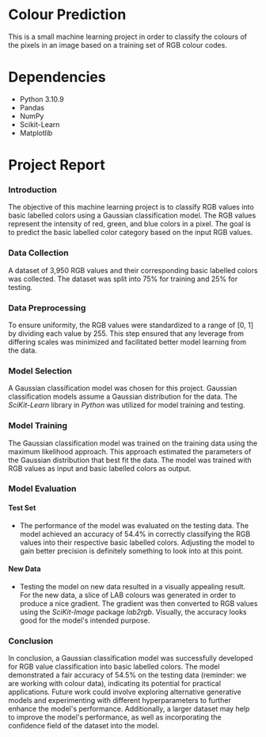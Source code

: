 # Colour Prediction
This is a small machine learning project in order to classify the colours of the pixels in an image based on a training set of RGB colour codes.

# Dependencies
- Python 3.10.9
- Pandas
- NumPy
- Scikit-Learn
- Matplotlib

# Project Report

### Introduction
The objective of this machine learning project is to classify RGB values into basic labelled colors using a Gaussian classification model. The RGB values represent the intensity of red, green, and blue colors in a pixel. The goal is to predict the basic labelled color category based on the input RGB values.

### Data Collection
A dataset of 3,950 RGB values and their corresponding basic labelled colors was collected. The dataset was split into 75% for training and 25% for testing.

### Data Preprocessing
To ensure uniformity, the RGB values were standardized to a range of [0, 1] by dividing each value by 255. This step ensured that any leverage from differing scales was minimized and facilitated better model learning from the data.

### Model Selection
A Gaussian classification model was chosen for this project. Gaussian classification models assume a Gaussian distribution for the data. The *SciKit-Learn* library in *Python* was utilized for model training and testing.

### Model Training
The Gaussian classification model was trained on the training data using the maximum likelihood approach. This approach estimated the parameters of the Gaussian distribution that best fit the data. The model was trained with RGB values as input and basic labelled colors as output.

### Model Evaluation
#### Test Set
- The performance of the model was evaluated on the testing data. The model achieved an accuracy of 54.4% in correctly classifying the RGB values into their respective basic labelled colors. Adjusting the model to gain better precision is definitely something to look into at this point.

#### New Data
- Testing the model on new data resulted in a visually appealing result. For the new data, a slice of LAB colours was generated in order to produce a nice gradient. The gradient was then converted to RGB values using the *SciKit-Image* package *lab2rgb*. Visually, the accuracy looks good for the model's intended purpose.

### Conclusion
In conclusion, a Gaussian classification model was successfully developed for RGB value classification into basic labelled colors. The model demonstrated a fair accuracy of 54.5% on the testing data (reminder: we are working with colour data), indicating its potential for practical applications. Future work could involve exploring alternative generative models and experimenting with different hyperparameters to further enhance the model's performance. Additionally, a larger dataset may help to improve the model's performance, as well as incorporating the confidence field of the dataset into the model.
